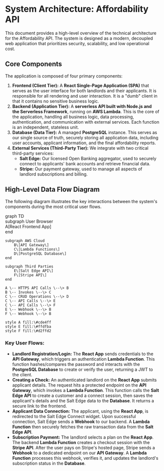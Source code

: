 # **System Architecture: Affordability API**

This document provides a high-level overview of the technical architecture for the Affordability API. The system is designed as a modern, decoupled web application that prioritizes security, scalability, and low operational cost.

## **Core Components**

The application is composed of four primary components:

1. **Frontend (Client Tier):** A **React Single-Page Application (SPA)** that serves as the user interface for both landlords and their applicants. It is responsible for all rendering and user interaction. It is a "dumb" client in that it contains no sensitive business logic.  
2. **Backend (Application Tier):** A **serverless API built with Node.js and the Serverless Framework**, running on **AWS Lambda**. This is the core of the application, handling all business logic, data processing, authentication, and communication with external services. Each function is an independent, stateless unit.  
3. **Database (Data Tier):** A managed **PostgreSQL** instance. This serves as our single source of truth, securely storing all application data, including user accounts, applicant information, and the final affordability reports.  
4. **External Services (Third-Party Tier):** We integrate with two critical third-party services:  
   * **Salt Edge:** Our licensed Open Banking aggregator, used to securely connect to applicants' bank accounts and retrieve financial data.
   * **Stripe:** Our payment gateway, used to manage all aspects of landlord subscriptions and billing.

## **High-Level Data Flow Diagram**

The following diagram illustrates the key interactions between the system's components during the most critical user flows.

graph TD  
    subgraph User Browser  
        A\[React Frontend App\]  
    end

    subgraph AWS Cloud  
        B\[API Gateway\]  
        C\[Lambda Functions\]  
        D\[PostgreSQL Database\]  
    end

    subgraph Third Parties  
        E\[Salt Edge API\]
        F\[Stripe API\]  
    end

    A \-- HTTPS API Calls \--\> B  
    B \-- Invokes \--\> C  
    C \-- CRUD Operations \--\> D  
    C \-- API Calls \--\> E  
    C \-- API Calls \--\> F  
    E \-- Webhook \--\> B
    F \-- Webhook \--\> B

    style A fill:\#cde4ff  
    style E fill:\#ffdfba  
    style F fill:\#d2ffd2

### **Key User Flows:**

* **Landlord Registration/Login:** The **React App** sends credentials to the **API Gateway**, which triggers an authentication **Lambda Function**. This function hashes/compares the password and interacts with the **PostgreSQL Database** to create or verify the user, returning a JWT to the client.  
* **Creating a Check:** An authenticated landlord on the **React App** submits applicant details. The request hits a protected endpoint on the **API Gateway**, which invokes a **Lambda Function**. This function calls the **Salt Edge API** to create a customer and a connect session, then saves the applicant's details and the Salt Edge data to the **Database**. It returns a secure link to the frontend.
* **Applicant Data Connection:** The applicant, using the **React App**, is redirected to the Salt Edge Connect widget. Upon successful connection, Salt Edge sends a **Webhook** to our backend. A **Lambda Function** then securely fetches the raw transaction data from the **Salt Edge API**.
* **Subscription Payment:** The landlord selects a plan on the **React App**. The backend **Lambda Function** creates a checkout session with the **Stripe API**. After the user pays on Stripe's hosted page, Stripe sends a **Webhook** to a dedicated endpoint on our **API Gateway**. A **Lambda Function** processes this webhook, verifies it, and updates the landlord's subscription status in the **Database**.